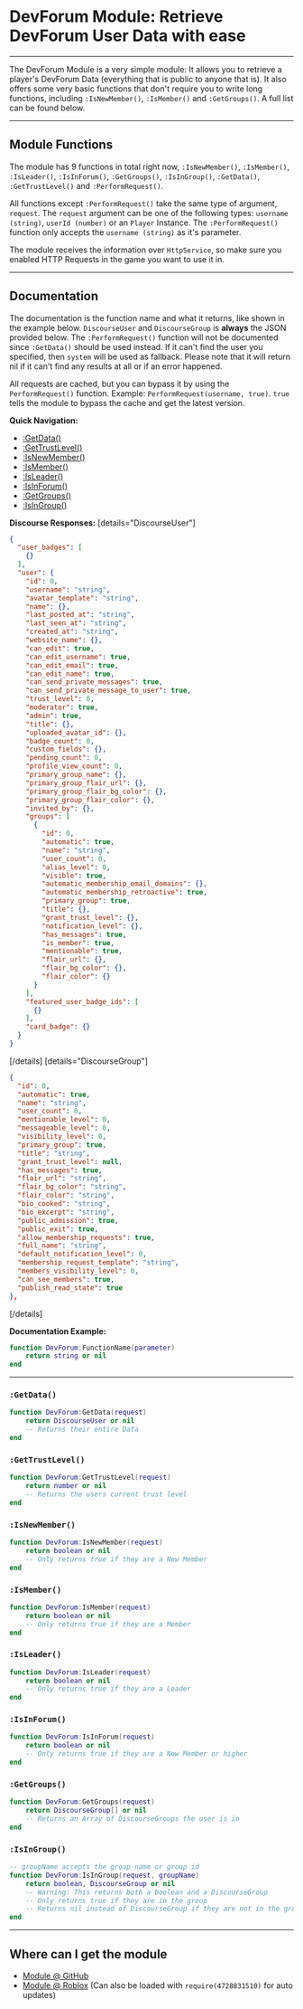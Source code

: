 # DevForum Module: Retrieve DevForum User Data with ease
---

The DevForum Module is a very simple module: It allows you to retrieve a player's DevForum Data (everything that is public to anyone that is). It also offers some very basic functions that don't require you to write long functions, including `:IsNewMember()`, `:IsMember()` and `:GetGroups()`. A full list can be found below.

---
## Module Functions
The module has 9 functions in total right now, `:IsNewMember()`, `:IsMember()`, `:IsLeader()`, `:IsInForum()`, `:GetGroups()`, `:IsInGroup()`, `:GetData()`, `:GetTrustLevel()` and `:PerformRequest()`.<br>

All functions except `:PerformRequest()` take the same type of argument, `request`.
The `request` argument can be one of the following types: `username (string)`, `userId (number)` or an `Player` Instance. The `:PerformRequest()` function only accepts the `username (string)` as it's parameter.

The module receives the information over `HttpService`, so make sure you enabled HTTP Requests in the game you want to use it in.

---
## Documentation
The documentation is the function name and what it returns, like shown in the example below. `DiscourseUser` and `DiscourseGroup` is **always** the JSON provided below. The `:PerformRequest()` function will not be documented since `:GetData()` should be used instead. If it can't find the user you specified, then `system` will be used as fallback. Please note that it will return nil if it can't find any results at all or if an error happened. 

All requests are cached, but you can bypass it by using the `PerformRequest()` function. Example: `PerformRequest(username, true)`. `true` tells the module to bypass the cache and get the latest version.

**Quick Navigation:**
- [:GetData()](#heading--getdata)
- [:GetTrustLevel()](#heading--gettrustlevel)
- [:IsNewMember()](#heading--isnewmember)
- [:IsMember()](#heading--ismember)
- [:IsLeader()](#heading--isleader)
- [:IsInForum()](#heading--isinforum)
- [:GetGroups()](#heading--getgroups)
- [:IsInGroup()](#heading--isingroup)

**Discourse Responses:**
[details="DiscourseUser"]
```json
{
  "user_badges": [
    {}
  ],
  "user": {
    "id": 0,
    "username": "string",
    "avatar_template": "string",
    "name": {},
    "last_posted_at": "string",
    "last_seen_at": "string",
    "created_at": "string",
    "website_name": {},
    "can_edit": true,
    "can_edit_username": true,
    "can_edit_email": true,
    "can_edit_name": true,
    "can_send_private_messages": true,
    "can_send_private_message_to_user": true,
    "trust_level": 0,
    "moderator": true,
    "admin": true,
    "title": {},
    "uploaded_avatar_id": {},
    "badge_count": 0,
    "custom_fields": {},
    "pending_count": 0,
    "profile_view_count": 0,
    "primary_group_name": {},
    "primary_group_flair_url": {},
    "primary_group_flair_bg_color": {},
    "primary_group_flair_color": {},
    "invited_by": {},
    "groups": [
      {
        "id": 0,
        "automatic": true,
        "name": "string",
        "user_count": 0,
        "alias_level": 0,
        "visible": true,
        "automatic_membership_email_domains": {},
        "automatic_membership_retroactive": true,
        "primary_group": true,
        "title": {},
        "grant_trust_level": {},
        "notification_level": {},
        "has_messages": true,
        "is_member": true,
        "mentionable": true,
        "flair_url": {},
        "flair_bg_color": {},
        "flair_color": {}
      }
    ],
    "featured_user_badge_ids": [
      {}
    ],
    "card_badge": {}
  }
}
```
[/details]
[details="DiscourseGroup"]
```json
{
  "id": 0,
  "automatic": true,
  "name": "string",
  "user_count": 0,
  "mentionable_level": 0,
  "messageable_level": 0,
  "visibility_level": 0,
  "primary_group": true,
  "title": "string",
  "grant_trust_level": null,
  "has_messages": true,
  "flair_url": "string",
  "flair_bg_color": "string",
  "flair_color": "string",
  "bio_cooked": "string",
  "bio_excerpt": "string",
  "public_admission": true,
  "public_exit": true,
  "allow_membership_requests": true,
  "full_name": "string",
  "default_notification_level": 0,
  "membership_request_template": "string",
  "members_visibility_level": 0,
  "can_see_members": true,
  "publish_read_state": true
},
```
[/details]

**Documentation Example:**
```lua
function DevForum:FunctionName(parameter)
    return string or nil
end
```

---
<h3 id="heading--getdata"><code>:GetData()</code></h3>

```lua
function DevForum:GetData(request)
	return DiscourseUser or nil
	-- Returns their entire Data
end
```
<h3 id="heading--gettrustlevel"><code>:GetTrustLevel()</code></h3>

```lua
function DevForum:GetTrustLevel(request)
	return number or nil
	-- Returns the users current trust level
end
```
<h3 id="heading--isnewmember"><code>:IsNewMember()</code></h3>

```lua
function DevForum:IsNewMember(request)
	return boolean or nil
	-- Only returns true if they are a New Member
end
```
<h3 id="heading--ismember"><code>:IsMember()</code></h3>

```lua
function DevForum:IsMember(request)
	return boolean or nil
	-- Only returns true if they are a Member
end
```
<h3 id="heading--isleader"><code>:IsLeader()</code></h3>

```lua
function DevForum:IsLeader(request)
	return boolean or nil
	-- Only returns true if they are a Leader
end
```
<h3 id="heading--isinforum"><code>:IsInForum()</code></h3>

```lua
function DevForum:IsInForum(request)
	return boolean or nil
	-- Only returns true if they are a New Member or higher
end
```
<h3 id="heading--getgroups"><code>:GetGroups()</code></h3>

```lua
function DevForum:GetGroups(request)
    return DiscourseGroup[] or nil
    -- Returns an Array of DiscourseGroups the user is in
end
```
<h3 id="heading--isingroup"><code>:IsInGroup()</code></h3>

```lua
-- groupName accepts the group name or group id
function DevForum:IsInGroup(request, groupName)
	return boolean, DiscourseGroup or nil
	-- Warning: This returns both a boolean and a DiscourseGroup
	-- Only returns true if they are in the group
	-- Returns nil instead of DiscourseGroup if they are not in the group
end
```

---
## Where can I get the module
 - [Module @ GitHub](https://github.com/RealSimplyData/RobloxUtility/blob/master/DevForum.lua)
 - [Module @ Roblox](https://www.roblox.com/library/4728831510/DevForum) (Can also be loaded with `require(4728831510)` for auto updates)